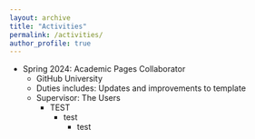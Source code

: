 ```yaml
---
layout: archive
title: "Activities"
permalink: /activities/
author_profile: true
---
```


* Spring 2024: Academic Pages Collaborator
  * GitHub University
  * Duties includes: Updates and improvements to template
  * Supervisor: The Users
    * TEST
      * test
        * test
